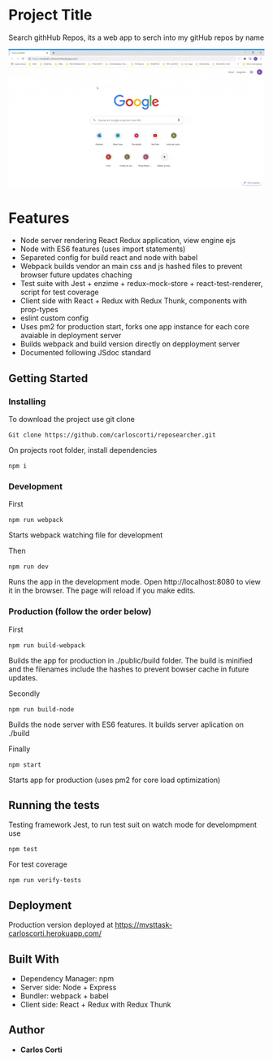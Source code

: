 # Project Title

Search githHub Repos, its a web app to serch into my gitHub repos by name

![GIF](/MVSTTask.CarlosCorti.gif)

# Features

- Node server rendering React Redux application, view engine ejs
- Node with ES6 features (uses import statements)
- Separeted config for build react and node with babel
- Webpack builds vendor an main css and js hashed files to prevent browser future updates chaching
- Test suite with Jest + enzime + redux-mock-store + react-test-renderer, script for test coverage
- Client side with React + Redux with Redux Thunk, components with prop-types
- eslint custom config
- Uses pm2 for production start, forks one app instance for each core avaiable in deployment server
- Builds webpack and build version directly on depployment server
- Documented following JSdoc standard

## Getting Started


### Installing

To download the project use git clone

```
Git clone https://github.com/carloscorti/reposearcher.git
```

On projects root folder, install dependencies

```
npm i
```


### Development

First
```
npm run webpack
```

Starts webpack watching file for development


Then
```
npm run dev
```

Runs the app in the development mode. Open http://localhost:8080 to view it in the browser. The page will reload if you make edits.


### Production (follow the order below)

First
```
npm run build-webpack
```

Builds the app for production in ./public/build folder. The build is minified and the filenames include the hashes to prevent bowser cache in future updates.


Secondly 
```
npm run build-node
```

Builds the node server with ES6 features. It builds server aplication on ./build


Finally
```
npm start
``` 

Starts app for production (uses pm2 for core load optimization)


## Running the tests

Testing framework Jest, to run test suit on watch mode for develompment use

```
npm test
```

For test coverage

```
npm run verify-tests
```


## Deployment

Production version deployed at https://mvsttask-carloscorti.herokuapp.com/


## Built With

- Dependency Manager: npm
- Server side: Node + Express
- Bundler: webpack + babel
- Client side: React + Redux with Redux Thunk


## Author

- **Carlos Corti**
